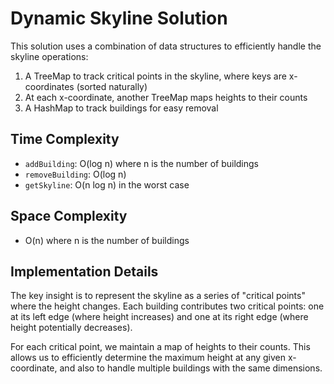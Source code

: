 # Dynamic Skyline Solution

This solution uses a combination of data structures to efficiently handle the skyline operations:

1. A TreeMap to track critical points in the skyline, where keys are x-coordinates (sorted naturally)
2. At each x-coordinate, another TreeMap maps heights to their counts
3. A HashMap to track buildings for easy removal

## Time Complexity

- `addBuilding`: O(log n) where n is the number of buildings
- `removeBuilding`: O(log n)
- `getSkyline`: O(n log n) in the worst case

## Space Complexity

- O(n) where n is the number of buildings

## Implementation Details

The key insight is to represent the skyline as a series of "critical points" where the height changes. Each building contributes two critical points: one at its left edge (where height increases) and one at its right edge (where height potentially decreases).

For each critical point, we maintain a map of heights to their counts. This allows us to efficiently determine the maximum height at any given x-coordinate, and also to handle multiple buildings with the same dimensions.